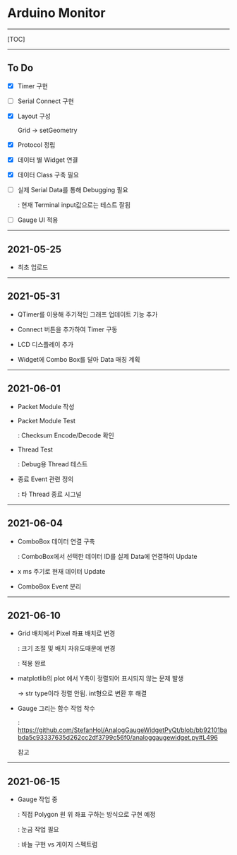 # Arduino Monitor

---

[TOC]

---

## To Do

- [x] Timer 구현

- [ ] Serial Connect 구현

- [x] Layout 구성

  Grid -> setGeometry

- [x] Protocol 정립

- [x] 데이터 별 Widget 연결

- [x] 데이터 Class 구축 필요

- [ ] 실제 Serial Data를 통해 Debugging 필요

  : 현재 Terminal input값으로는 테스트 잘됨

- [ ] Gauge UI 적용

---

## 2021-05-25

- 최초 업로드

---

## 2021-05-31

- QTimer를 이용해 주기적인 그래프 업데이트 기능 추가

- Connect 버튼을 추가하여 Timer 구동

- LCD 디스플레이 추가

- Widget에 Combo Box를 달아 Data 매칭 계획

---

## 2021-06-01

- Packet Module 작성

- Packet Module Test

  : Checksum Encode/Decode 확인

- Thread Test

  : Debug용 Thread 테스트

- 종료 Event 관련 정의 

  : 타 Thread 종료 시그널

---

## 2021-06-04

- ComboBox 데이터 연결 구축

  : ComboBox에서 선택한 데이터 ID를 실제 Data에 연결하여 Update

- x ms 주기로 현재 데이터 Update

- ComboBox Event 분리

---

## 2021-06-10

- Grid 배치에서 Pixel 좌표 배치로 변경

  : 크기 조절 및 배치 자유도때문에 변경

  : 적용 완료

- matplotlib의 plot 에서 Y축이 정렬되어 표시되지 않는 문제 발생

  -> str type이라 정렬 안됨. int형으로 변환 후 해결

- Gauge  그리는 함수 작업 착수

  : https://github.com/StefanHol/AnalogGaugeWidgetPyQt/blob/bb92101babda5c93337635d262cc2df3799c56f0/analoggaugewidget.py#L496

  참고


---

## 2021-06-15

- Gauge 작업 중

  : 직접 Polygon 원 위 좌표 구하는 방식으로 구현 예정

  : 눈금 작업 필요

  : 바늘 구현 vs 게이지 스펙트럼 

